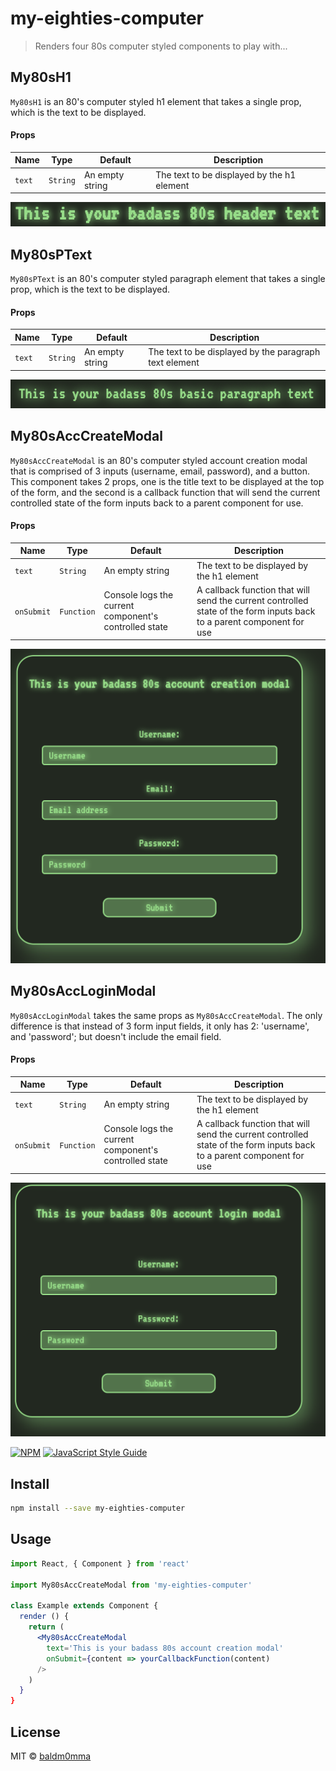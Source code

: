 # my-eighties-computer

> Renders four 80s computer styled components to play with...

## My80sH1

`My80sH1` is an 80's computer styled h1 element that takes a single prop, which is the text to be displayed.

#### Props
| Name | Type | Default | Description |
| ---- | ---- | ------- | ----------- |
| `text` | `String` | An empty string | The text to be displayed by the h1 element |

![My80sH1 Component](./assets/My80sH1.png)

## My80sPText

`My80sPText` is an 80's computer styled paragraph element that takes a single prop, which is the text to be displayed.

#### Props
| Name | Type | Default | Description |
| ---- | ---- | ------- | ----------- |
| `text` | `String` | An empty string | The text to be displayed by the paragraph text element |

![My80sPText Component](./assets/My80sPText.png)

## My80sAccCreateModal

`My80sAccCreateModal` is an 80's computer styled account creation modal that is comprised of 3 inputs (username, email, password), and a button. This component takes 2 props, one is the title text to be displayed at the top of the form, and the second is a callback function that will send the current controlled state of the form inputs back to a parent component for use.

#### Props
| Name | Type | Default | Description |
| ---- | ---- | ------- | ----------- |
| `text` | `String` | An empty string | The text to be displayed by the h1 element |
| `onSubmit` | `Function` | Console logs the current component's controlled state | A callback function that will send the current controlled state of the form inputs back to a parent component for use |

![My80sAccCreateModal Component](./assets/My80sAccCreateModal.png)

## My80sAccLoginModal

`My80sAccLoginModal` takes the same props as `My80sAccCreateModal`. The only difference is that instead of 3 form input fields, it only has 2: 'username', and 'password'; but doesn't include the email field.

#### Props
| Name | Type | Default | Description |
| ---- | ---- | ------- | ----------- |
| `text` | `String` | An empty string | The text to be displayed by the h1 element |
| `onSubmit` | `Function` | Console logs the current component's controlled state | A callback function that will send the current controlled state of the form inputs back to a parent component for use |

![My80sAccLoginModal Component](./assets/My80sAccLoginModal.png)

[![NPM](https://img.shields.io/npm/v/my-eighties-computer.svg)](https://www.npmjs.com/package/my-eighties-computer) [![JavaScript Style Guide](https://img.shields.io/badge/code_style-standard-brightgreen.svg)](https://standardjs.com)

## Install

```bash
npm install --save my-eighties-computer
```

## Usage

```jsx
import React, { Component } from 'react'

import My80sAccCreateModal from 'my-eighties-computer'

class Example extends Component {
  render () {
    return (
      <My80sAccCreateModal 
        text='This is your badass 80s account creation modal' 
        onSubmit={content => yourCallbackFunction(content) 
      />
    )
  }
}
```

## License

MIT © [baldm0mma](https://github.com/baldm0mma)
